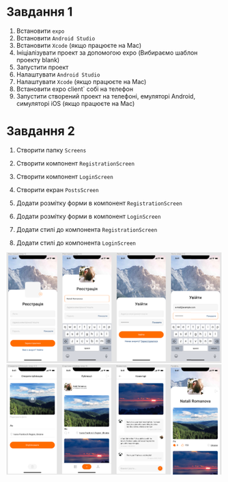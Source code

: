 # Завдання​ 1
1. Встановити `expo`
2. Встановити `Android Studio`
3. Встановити `Xcode` (якщо працюєте на Mac)
4. Ініціалізувати проект за допомогою expo (Вибираємо шаблон проекту blank)
5. Запустити проект
6. Налаштувати `Android Studio`
7. Налаштувати `Xcode` (якщо працюєте на Mac)
8. Встановити expo client` собі на телефон
9. Запустити створений проект на телефоні, емуляторі Android, симуляторі iOS (якщо працюєте на Mac)

# Завдання​ 2
1. Створити папку `Screens`

2. Створити компонент `RegistrationScreen`

3. Створити компонент `LoginScreen`

4. Створити екран `PostsScreen`

5. Додати розмітку форми в компонент `RegistrationScreen`

6. Додати розмітку форми в компонент `LoginScreen`

7. Додати стилі до компонента `RegistrationScreen`

8. Додати стилі до компонента `LoginScreen`

<img src="https://github.com/EuJinnLucaShow/app_on_react-native/blob/main/assets/1-01.png" >
<img src="https://github.com/EuJinnLucaShow/app_on_react-native/blob/main/assets/1-02.png" >
 
